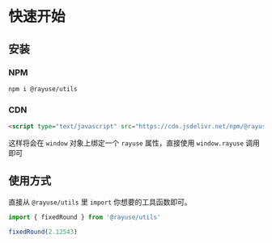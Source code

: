 # 快速开始


## 安装

### NPM

```bash
npm i @rayuse/utils
```

### CDN

```html
<script type="text/javascript" src="https://cdn.jsdelivr.net/npm/@rayuse/utils"></script>
```

这样将会在 `window` 对象上绑定一个 `rayuse` 属性，直接使用 `window.rayuse` 调用即可

## 使用方式

直接从 `@rayuse/utils` 里 `import` 你想要的工具函数即可。

```ts
import { fixedRound } from '@rayuse/utils'

fixedRound(2.12543)
```
